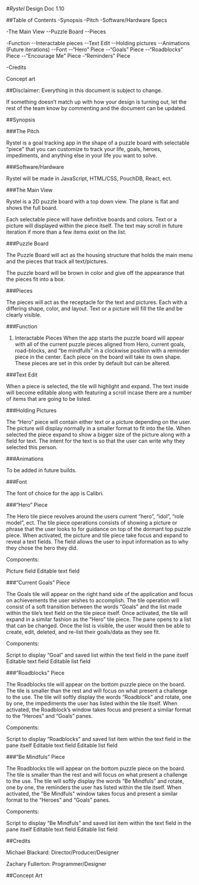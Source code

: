 #_Rystel_ Design Doc 1.10

##Table of Contents 
-Synopsis
-Pitch
-Software/Hardware Specs

-The Main View
--Puzzle Board
--Pieces

-Function
--Interactable pieces
--Text Edit
--Holding pictures
--Animations (Future iterations)
--Font
--“Hero” Piece
--“Goals” Piece
--“Roadblocks” Piece
--“Encourage Me” Piece
-“Reminders” Piece

-Credits

Concept art

##Disclaimer: Everything in this document is subject to change.

If something doesn’t match up with how your design is turning out, let the rest of the team know by commenting and the document can be updated.

##Synopsis

###The Pitch

Rystel is a goal tracking app in the shape of a puzzle board with selectable “piece” that you can customize to track your life, goals, heroes, impediments, and anything else in your life you want to solve.

###Software/Hardware

Rystel will be made in JavaScript, HTML/CSS, PouchDB, React, ect. 

###The Main View

Rystel is a 2D puzzle board with a top down view. The plane is flat and shows the full board.

Each selectable piece will have definitive boards and colors. Text or a picture will displayed within the piece itself. The text may scroll in future iteration if more than a few items exist on the list.

###Puzzle Board

The Puzzle Board will act as the housing structure that holds the main menu and the pieces that track all text/pictures.

The puzzle board will be brown in color and give off the appearance that the pieces fit into a box.

###Pieces

The pieces will act as the receptacle for the text and pictures. Each with a differing shape, color, and layout. Text or a picture will fill the tile and be clearly visible.

###Function

1. Interactable Pieces
When the app starts the puzzle board will appear with all of the current puzzle pieces aligned from Hero, current goals, road-blocks, and “be mindfulls” in a clockwise position with a reminder piece in the center. Each piece on the board will take its own shape. These pieces are set in this order by default but can be altered.

###Text Edit

When a piece is selected, the tile will highlight and expand. The text inside will become editable along with featuring a scroll incase there are a number of items that are going to be listed.

###Holding Pictures

The “Hero” piece will contain either text or a picture depending on the user. The picture will display normally in a smaller format to fit into the tile. When selected the piece expand to show a bigger size of the picture along with a field for text. The intent for the text is so that the user can write why they selected this person.

###Animations

To be added in future builds.

###Font

The font of choice for the app is Calibri.

###“Hero” Piece

The Hero tile piece revolves around the users current “hero”, “idol”, “role model”, ect. The tile piece operations consists of showing a picture or phrase that the user looks to for guidance on top of the dormant top puzzle piece. When activated, the picture and tile piece take focus and expand to reveal a text fields. The field allows the user to input information as to why they chose the hero they did.

Components:

Picture field
Editable text field

###“Current Goals” Piece

The Goals tile will appear on the right hand side of the application and focus on achievements the user wishes to accomplish. The tile operation will consist of a soft transition between the words “Goals” and the list made within the tile’s text field on the tile piece itself. Once activated, the tile will expand in a similar fashion as the “Hero” tile piece. The pane opens to a list that can be changed. Once the list is visible, the user would then be able to create, edit, deleted, and re-list their goals/data as they see fit.

Components:

Script to display “Goal” and saved list within the text field in the pane itself
Editable text field
Editable list field

###“Roadblocks” Piece

The Roadblocks tile will appear on the bottom puzzle piece on the board. The tile is smaller than the rest and will focus on what present a challenge to the use. The tile will softly display the words “Roadblock” and rotate, one by one, the impediments the user has listed within the tile itself. When activated, the Roadblock’s window takes focus and present a similar format to the “Heroes” and “Goals” panes.

Components:

Script to display “Roadblocks” and saved list item within the text field in the pane itself
Editable text field
Editable list field

###“Be Mindfuls” Piece

The Roadblocks tile will appear on the bottom puzzle piece on the board. The tile is smaller than the rest and will focus on what present a challenge to the use. The tile will softly display the words “Be Mindfuls” and rotate, one by one, the reminders the user has listed within the tile itself. When activated, the "Be Mindfuls" window takes focus and present a similar format to the “Heroes” and “Goals” panes.

Components:

Script to display “Be Mindfuls” and saved list item within the text field in the pane itself
Editable text field
Editable list field

##Credits

Michael Blackard: Director/Producer/Designer

Zachary Fullerton:	Programmer/Designer

##Concept Art
